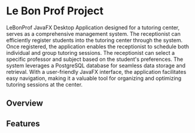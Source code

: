 # Le Bon Prof Project

LeBonProf JavaFX Desktop Application designed for a tutoring center, serves as a comprehensive management system. The receptionist can efficiently register students into the tutoring center through the system. Once registered, the application enables the receptionist to schedule both individual and group tutoring sessions. The receptionist can select a specific professor and subject based on the student's preferences. The system leverages a PostgreSQL database for seamless data storage and retrieval. With a user-friendly JavaFX interface, the application facilitates easy navigation, making it a valuable tool for organizing and optimizing tutoring sessions at the center.

## Overview



## Features


